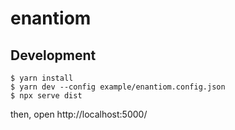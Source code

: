 # enantiom

## Development

```shell
$ yarn install
$ yarn dev --config example/enantiom.config.json
$ npx serve dist
```

then, open http://localhost:5000/
